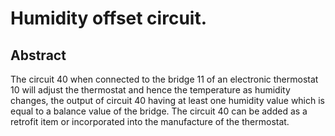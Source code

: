 # Humidity offset circuit.

## Abstract
The circuit 40 when connected to the bridge 11 of an electronic thermostat 10 will adjust the thermostat and hence the temperature as humidity changes, the output of circuit 40 having at least one humidity value which is equal to a balance value of the bridge. The circuit 40 can be added as a retrofit item or incorporated into the manufacture of the thermostat.